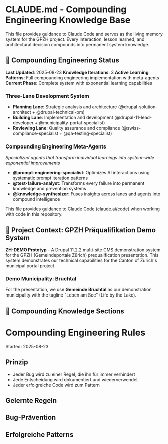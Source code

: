 # CLAUDE.md - Compounding Engineering Knowledge Base

This file provides guidance to Claude Code and serves as the living memory system for the GPZH project. Every interaction, lesson learned, and architectural decision compounds into permanent system knowledge.

## 🔄 Compounding Engineering Status

**Last Updated**: 2025-08-23
**Knowledge Iterations**: 3
**Active Learning Patterns**: Full compounding engineering implementation with meta-agents
**Current Phase**: Complete system with exponential learning capabilities

### Three-Lane Development System
- **Planning Lane**: Strategic analysis and architecture (@drupal-solution-architect + @drupal-technical-pm)
- **Building Lane**: Implementation and development (@drupal-11-lead-developer + @municipality-portal-specialist)  
- **Reviewing Lane**: Quality assurance and compliance (@swiss-compliance-specialist + @qa-testing-specialist)

### Compounding Engineering Meta-Agents
*Specialized agents that transform individual learnings into system-wide exponential improvements*
- **@prompt-engineering-specialist**: Optimizes AI interactions using systematic prompt iteration patterns
- **@test-failure-analyst**: Transforms every failure into permanent knowledge and prevention systems
- **@knowledge-synthesizer**: Fuses insights across lanes and agents into compound intelligence

This file provides guidance to Claude Code (claude.ai/code) when working with code in this repository.

## 🎯 Project Context: GPZH Präqualifikation Demo System

**ZH-DEMO Prototyp** - A Drupal 11.2.2 multi-site CMS demonstration system for the GPZH (Gemeindeportale Zürich) prequalification presentation. This system demonstrates our technical capabilities for the Canton of Zurich's municipal portal project.


### Demo Municipality: Bruchtal
For the presentation, we use **Gemeinde Bruchtal** as our demonstration municipality with the tagline "Leben am See" (Life by the Lake).

## 🧠 Compounding Knowledge Sections
# Compounding Engineering Rules
Started: 2025-08-23

## Prinzip
- Jeder Bug wird zu einer Regel, die ihn für immer verhindert
- Jede Entscheidung wird dokumentiert und wiederverwendet
- Jeder erfolgreiche Code wird zum Pattern

## Gelernte Regeln
<!-- Hier fügt Claude automatisch neue Regeln ein -->

## Bug-Prävention
<!-- Hier kommen Regeln aus Bugs -->

## Erfolgreiche Patterns
<!-- Hier sammeln sich bewährte Lösungen --



## 🎭 Wichtige Tool-Änderung: Playwright statt Puppeteer

**WICHTIG**: Für alle Browser-Automatisierung und E2E-Testing verwenden wir **Playwright** anstatt Puppeteer!

### Gründe für Playwright:
- Bessere Cross-Browser-Unterstützung (Chrome, Firefox, Safari, Edge)
- Robustere Selektoren und Auto-Waiting
- Eingebaute Visual Regression Testing Capabilities
- Bessere Performance und Stabilität
- Native TypeScript-Unterstützung

### Anwendungsbereiche:
- E2E Testing der Demo-Szenarien
- Form Testing und Validierung
- Visual Regression Tests
- Navigation Flow Testing
- Screenshot-Erstellung für Dokumentation
- Performance Testing in verschiedenen Browsern
- es gibt bruchtal.zh-demo.ddev.site nicht. Einfach nur zh-demo.ddev.site
- Immer TailwindCSS schreiben, nur im Notfall komplett custom.css
- Nutze, wenn du Änderungen an Drupal machst. IMMER das DRUPAL MCP. WENN das nicht funktionierst, musst du sämtliche Änderungen mir absprecehen. Ich möchte nicht, dass du solche Änderungen direkt über die Datenbank machst.